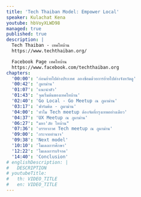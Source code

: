 ```yaml
---
title: 'Tech Thaiban Model: Empower Local'
speaker: Kulachat Kena
youtube: hbVoyXLWD98
managed: true
published: true
description: |
  Tech Thaiban - เทคไทบ้าน
  https://www.techthaiban.org/

  Facebook Page เทคไทบ้าน
  https://www.facebook.com/techthaiban.org
chapters:
  '00:00': 'ก่อนย้ายไปต่างประเทศ ลองซ้อมด้วยการย้ายไปต่างจังหวัดดู'
  '00:42': 'ภูผาม่าน'
  '01:07': 'แนะนำตัว'
  '01:43': 'จุดเริ่มต้นของเทคไทบ้าน'
  '02:40': 'Go Local - Go Meetup ณ ภูผาม่าน'
  '03:17': 'ฟาร์มคิด - ภูผาม่าน'
  '04:00': 'ทำไม Tech meetup ต้องจัดที่กรุงเทพอย่างเดียว'
  '04:37': 'UX Meetup ณ ภูผาม่าน'
  '06:27': "มหา'ลัย ไทบ้าน"
  '07:36': 'บรรยากาศ Tech meetup ณ ภูผาม่าน'
  '09:00': 'กระจายอำนาจ'
  '09:38': 'Next model'
  '10:10': 'โมเดลการศึกษา'
  '12:22': 'โมเดลการบริจาค'
  '14:40': 'Conclusion'
# englishDescription: |
#   DESCRIPTION
# youtubeTitle:
#   th: VIDEO_TITLE
#   en: VIDEO_TITLE
---
```

